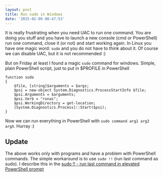 ```yaml
---
layout: post
title: Run sudo in Windows
date: '2015-02-09 08:47:53'
---
```


It is really frustrating when you need UAC to run one command. You are doing you stuff and you have to launch a new console (cmd or PowerShell) run one command, close it (or not) and start working again.
In Linux you have one magic word: `sudo` and you do not have to think about it. Of course we can disable UAC, but it is not recommended :)

But on Friday at least I found a magic `sudo` command for windows. Simple, plain PowerShell script, just to put in $PROFILE in PowerShell

```
function sudo
{
	$file, [string]$arguments = $args;
	$psi = new-object System.Diagnostics.ProcessStartInfo $file;
	$psi.Arguments = $arguments;
	$psi.Verb = "runas";
	$psi.WorkingDirectory = get-location;
	[System.Diagnostics.Process]::Start($psi);
}
```

Now we can run everything in PowerShell with `sudo command arg1 arg2  argX`. Hurray :)

## Update
The above works only with programs and have a problem with PowerShell commands. The simple workaround is to use `sudo !!` (run last command as sudo). I describe this in the [sudo !! - run last command in elevated PowerShell prompt](https://stapp.space/run-last-command-in-elevated-powershell/)